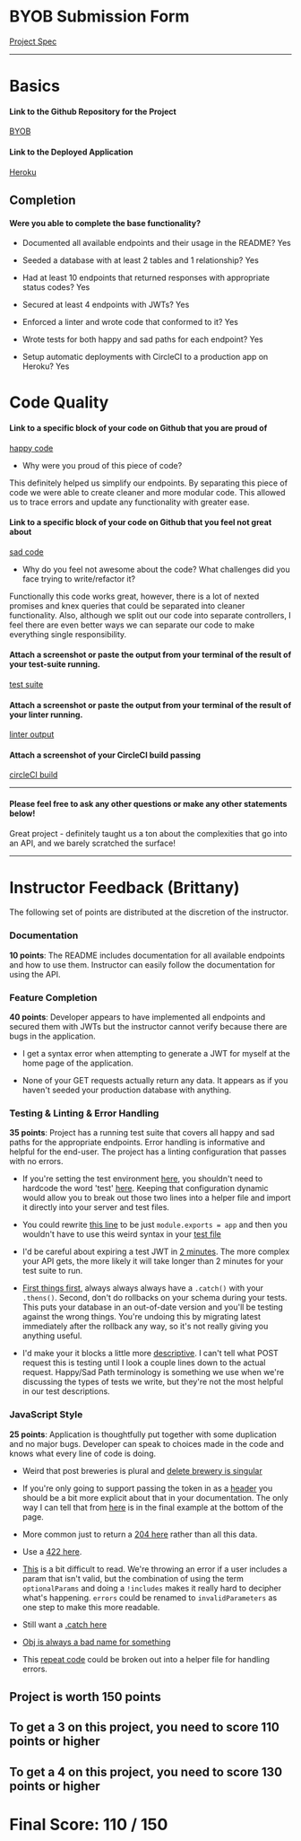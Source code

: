 # BYOB Submission Form

[Project Spec](http://frontend.turing.io/projects/build-your-own-backend.html)

------

# Basics

#### Link to the Github Repository for the Project
[BYOB](https://github.com/buji405/byob)

#### Link to the Deployed Application
[Heroku](https://craft-brewz.herokuapp.com/)


## Completion

#### Were you able to complete the base functionality?

* Documented all available endpoints and their usage in the README?
Yes

* Seeded a database with at least 2 tables and 1 relationship?
Yes

* Had at least 10 endpoints that returned responses with appropriate status codes?
Yes

* Secured at least 4 endpoints with JWTs?
Yes

* Enforced a linter and wrote code that conformed to it?
Yes

* Wrote tests for both happy and sad paths for each endpoint?
Yes

* Setup automatic deployments with CircleCI to a production app on Heroku?
Yes

# Code Quality

#### Link to a specific block of your code on Github that you are proud of
[happy code](https://github.com/buji405/byob/blob/master/src/router.js#L1-L22)

* Why were you proud of this piece of code?

This definitely helped us simplify our endpoints. By separating this piece of code we were able to create cleaner and more modular code. This allowed us to trace errors and update any functionality with greater ease.

#### Link to a specific block of your code on Github that you feel not great about
[sad code](https://github.com/buji405/byob/blob/master/src/controllers/BreweriesController.js#L40-L67)

* Why do you feel not awesome about the code? What challenges did you face trying to write/refactor it?

Functionally this code works great, however, there is a lot of nexted promises and knex queries that could be separated into cleaner functionality. Also, although we split out our code into separate controllers, I feel there are even better ways we can separate our code to make everything single responsibility.

#### Attach a screenshot or paste the output from your terminal of the result of your test-suite running.

[test suite](https://github.com/buji405/byob/blob/master/public/images/test-suite.png)

#### Attach a screenshot or paste the output from your terminal of the result of your linter running.

[linter output](https://github.com/buji405/byob/blob/master/public/images/linter.png)

#### Attach a screenshot of your CircleCI build passing

[circleCI build](https://github.com/buji405/byob/blob/master/public/images/circle-ci-build.png)

-----

#### Please feel free to ask any other questions or make any other statements below!

Great project - definitely taught us a ton about the complexities that go into an API, and we barely scratched the surface!

-----


# Instructor Feedback (Brittany)

The following set of points are distributed at the discretion of the instructor.

### Documentation

**10 points**: The README includes documentation for all available endpoints and how to use them. Instructor can easily follow the documentation for using the API.

### Feature Completion

**40 points**: Developer appears to have implemented all endpoints and secured them with JWTs but the instructor cannot verify because there are bugs in the application.

* I get a syntax error when attempting to generate a JWT for myself at the home page of the application.

* None of your GET requests actually return any data. It appears as if you haven't seeded your production database with anything.

### Testing & Linting & Error Handling

**35 points**: Project has a running test suite that covers all happy and sad paths for the appropriate endpoints. Error handling is informative and helpful for the end-user. The project has a linting configuration that passes with no errors.

* If you're setting the test environment [here](https://github.com/buji405/byob/blob/master/package.json#L7), you shouldn't need to hardcode the word 'test' [here](https://github.com/buji405/byob/blob/master/test/routes.spec.js#L3). Keeping that configuration dynamic would allow you to break out those two lines into a helper file and import it directly into your server and test files.

* You could rewrite [this line](https://github.com/buji405/byob/blob/master/src/server.js#L19) to be just `module.exports = app` and then you wouldn't have to use this weird syntax in your [test file](https://github.com/buji405/byob/blob/master/test/routes.spec.js#L7)

* I'd be careful about expiring a test JWT in [2 minutes](https://github.com/buji405/byob/blob/master/test/routes.spec.js#L15). The more complex your API gets, the more likely it will take longer than 2 minutes for your test suite to run.

* [First things first](https://github.com/buji405/byob/blob/master/test/routes.spec.js#L36-L45), always always always have a `.catch()` with your `.thens()`. Second, don't do rollbacks on your schema during your tests. This puts your database in an out-of-date version and you'll be testing against the wrong things. You're undoing this by migrating latest immediately after the rollback any way, so it's not really giving you anything useful.

* I'd make your it blocks a little more [descriptive](https://github.com/buji405/byob/blob/master/test/routes.spec.js#L67). I can't tell what POST request this is testing until I look a couple lines down to the actual request. Happy/Sad Path terminology is something we use when we're discussing the types of tests we write, but they're not the most helpful in our test descriptions.

### JavaScript Style

**25 points**: Application is thoughtfully put together with some duplication and no major bugs. Developer can speak to choices made in the code and knows what every line of code is doing.

* Weird that post breweries is plural and [delete brewery is singular](https://github.com/buji405/byob/blob/master/src/router.js#L18-L19)

* If you're only going to support passing the token in as a [header](https://github.com/buji405/byob/blob/master/src/controllers/AuthController.js#L4) you should be a bit more explicit about that in your documentation. The only way I can tell that from [here](https://github.com/buji405/byob/blob/master/Docs/postnewbrew.md) is in the final example at the bottom of the page.

* More common just to return a [204 here](https://github.com/buji405/byob/blob/master/src/controllers/BreweriesController.js#L54-L57) rather than all this data.

* Use a [422 here](https://github.com/buji405/byob/blob/master/src/controllers/BreweriesController.js#L74-L76).

* [This](https://github.com/buji405/byob/blob/master/src/controllers/BreweriesController.js#L70-L71) is a bit difficult to read. We're throwing an error if a user includes a param that isn't valid, but the combination of using the term `optionalParams` and doing a `!includes` makes it really hard to decipher what's happening. `errors` could be renamed to `invalidParameters` as one step to make this more readable.

* Still want a [.catch here](https://github.com/buji405/byob/blob/master/src/controllers/BrewsController.js#L17-L21)

* [Obj is always a bad name for something](https://github.com/buji405/byob/blob/master/src/controllers/BrewsController.js#L48)

* This [repeat code](https://github.com/buji405/byob/blob/master/src/controllers/BrewsController.js#L66-L73) could be broken out into a helper file for handling errors.


## Project is worth 150 points

## To get a 3 on this project, you need to score 110 points or higher
## To get a 4 on this project, you need to score 130 points or higher

# Final Score: 110 / 150
